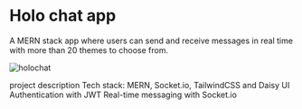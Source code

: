# Holo chat app

A MERN stack app where users can send and receive messages in real time with more than 20 themes to choose from.

![holochat](https://github.com/user-attachments/assets/a5749e12-7416-4b88-a855-7b4af3c6eea8)

project description
Tech stack: MERN, Socket.io, TailwindCSS and Daisy UI
Authentication with JWT
Real-time messaging with Socket.io
